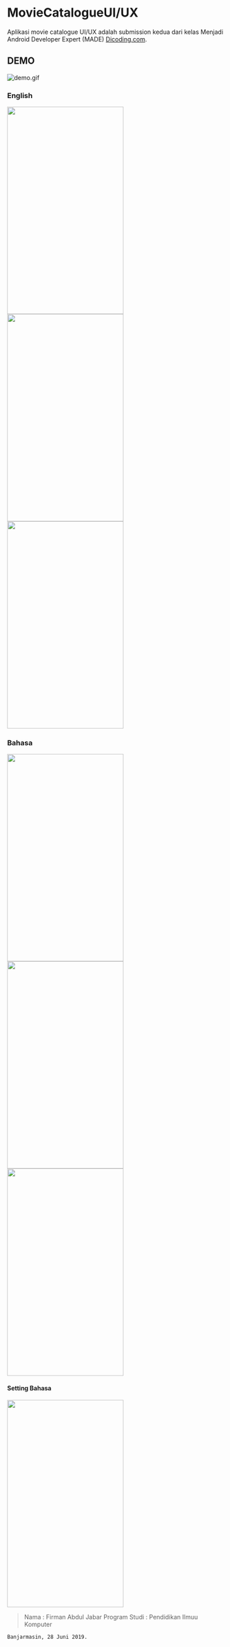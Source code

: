 # MovieCatalogueUI/UX
Aplikasi movie catalogue UI/UX adalah submission kedua dari kelas Menjadi Android Developer Expert (MADE) [Dicoding.com](http://https://www.dicoding.com/academies/14).

## DEMO
![demo.gif](https://media.giphy.com/media/ekMvHAJjLpO8oEL02V/giphy.gif)

### English
<img src="https://scontent-sin6-2.xx.fbcdn.net/v/t1.0-9/65892449_2626902070677604_4948566038896705536_n.jpg?_nc_cat=100&_nc_oc=AQlEigd4xVMRkToM6Ms10xJIZc6wuD_26bz1ZJEdKZd3TFsA_l0scwaLxYcyqzW5WlI&_nc_ht=scontent-sin6-2.xx&oh=f2b8e954b45820947899001c176ad4d1&oe=5DB91F14" width="270" height="480" />

<img src="https://scontent-sin6-2.xx.fbcdn.net/v/t1.0-9/65520649_2626901894010955_7125022960749903872_n.jpg?_nc_cat=107&_nc_oc=AQlld31uDvaaMacB-J7ZAZqmZPz8pv5uuGxeXSGEtG-4xVuDOKsYon6-Rfv1c4dtOXg&_nc_ht=scontent-sin6-2.xx&oh=16df368c245abf7f9c28c74f72b433e2&oe=5DB77AE8" width="270" height="480" />

<img src="https://scontent-sin6-2.xx.fbcdn.net/v/t1.0-9/65634674_2626901720677639_794750115775512576_n.jpg?_nc_cat=111&_nc_oc=AQmzgXGboiQMLzVPGiEbfCMihtuoCoTfkLV-csiSc1IwiUUBSHCS9lGZiXjB-ffioA0&_nc_ht=scontent-sin6-2.xx&oh=c5b90391b0ea1118de78201a01731cc8&oe=5DB9793B" width="270" height="480" />

### Bahasa
<img src="https://scontent-sin6-2.xx.fbcdn.net/v/t1.0-9/65302480_2626901814010963_7225837254915129344_n.jpg?_nc_cat=103&_nc_oc=AQk992JXQ1-wbqMTzrSSzxjVk56sExYz36pM55dDJn8jAyutcRNM1Lr58Ien2lMsOtg&_nc_ht=scontent-sin6-2.xx&oh=70b4b026e2f9c4ed6e55c5561bda5b9a&oe=5DB397FC" width="270" height="480" />

<img src="https://scontent-sin6-2.xx.fbcdn.net/v/t1.0-9/65394367_2626902084010936_1855765148518580224_n.jpg?_nc_cat=106&_nc_oc=AQliiIPTztH0WPCPxoTNgwZGYmIi4Blc_K2HS9KFX3vc9epAqF7RK3So9EJJasnrvEo&_nc_ht=scontent-sin6-2.xx&oh=3f0b5c658a23f5ef3606f464ebf0041d&oe=5D8B602B" width="270" height="480" />

<img src="https://scontent-sin6-2.xx.fbcdn.net/v/t1.0-9/65299783_2626901597344318_8535515844531191808_n.jpg?_nc_cat=106&_nc_oc=AQmeGzE6Jy1B6OJMOJV0ZJ4fMDJ2OIbzzCIj1J6NFX0KtT48rnLJG8FAPzsDGFC8bmw&_nc_ht=scontent-sin6-2.xx&oh=315d77530aad8329d540e0b6ca218d72&oe=5D815497" width="270" height="480" />

#### Setting Bahasa
<img src="https://scontent-sin6-2.xx.fbcdn.net/v/t1.0-9/66037764_2626900750677736_681262506991157248_n.jpg?_nc_cat=102&_nc_oc=AQnHc77mv0AsD5sLTGeSNaXO-ZBLQnqPx15S3YE2uWw_2Z3w4n4zVJYhFs_DfZVsB6s&_nc_ht=scontent-sin6-2.xx&oh=dfcacb3994b7155e202b09f3b7615626&oe=5DBB62BD" width="270" height="480" />

> Nama : Firman Abdul Jabar
> Program Studi : Pendidikan Ilmuu Komputer

`Banjarmasin, 28 Juni 2019.`
